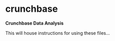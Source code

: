 # crunchbase
<b>Crunchbase Data Analysis</b>
<p>This will house instructions for using these files...</p>
